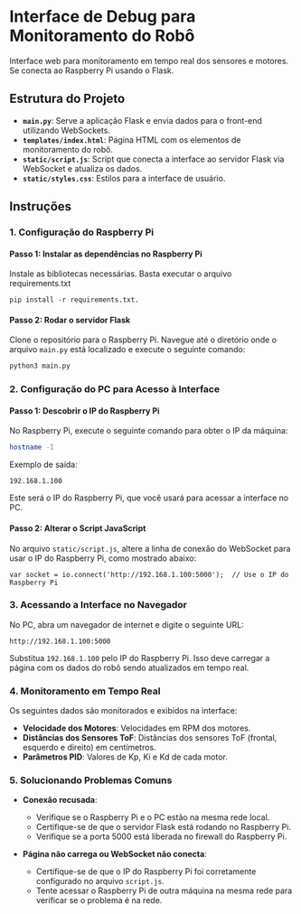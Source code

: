 # Interface de Debug para Monitoramento do Robô

Interface web para monitoramento em tempo real dos sensores e motores. Se conecta ao Raspberry Pi usando o Flask.

## Estrutura do Projeto

- **`main.py`**: Serve a aplicação Flask e envia dados para o front-end utilizando WebSockets.
- **`templates/index.html`**: Página HTML com os elementos de monitoramento do robô.
- **`static/script.js`**: Script que conecta a interface ao servidor Flask via WebSocket e atualiza os dados.
- **`static/styles.css`**: Estilos para a interface de usuário.

## Instruções
### 1. **Configuração do Raspberry Pi**

#### Passo 1: Instalar as dependências no Raspberry Pi

Instale as bibliotecas necessárias. Basta executar o arquivo requirements.txt

```pip install -r requirements.txt.```

#### Passo 2: Rodar o servidor Flask

Clone o repositório para o Raspberry Pi. Navegue até o diretório onde o arquivo `main.py` está localizado e execute o seguinte comando:

```bash
python3 main.py
```

### 2. **Configuração do PC para Acesso à Interface**

#### Passo 1: Descobrir o IP do Raspberry Pi

No Raspberry Pi, execute o seguinte comando para obter o IP da máquina:

```bash
hostname -I
```

Exemplo de saída:

```
192.168.1.100
```

Este será o IP do Raspberry Pi, que você usará para acessar a interface no PC.

#### Passo 2: Alterar o Script JavaScript

No arquivo `static/script.js`, altere a linha de conexão do WebSocket para usar o IP do Raspberry Pi, como mostrado abaixo:

```
var socket = io.connect('http://192.168.1.100:5000');  // Use o IP do Raspberry Pi
```

### 3. **Acessando a Interface no Navegador**

No PC, abra um navegador de internet e digite o seguinte URL:

```
http://192.168.1.100:5000
```

Substitua `192.168.1.100` pelo IP do Raspberry Pi. Isso deve carregar a página com os dados do robô sendo atualizados em tempo real.

### 4. **Monitoramento em Tempo Real**

Os seguintes dados são monitorados e exibidos na interface:

- **Velocidade dos Motores**: Velocidades em RPM dos motores.
- **Distâncias dos Sensores ToF**: Distâncias dos sensores ToF (frontal, esquerdo e direito) em centímetros.
- **Parâmetros PID**: Valores de Kp, Ki e Kd de cada motor.

### 5. **Solucionando Problemas Comuns**

- **Conexão recusada**:
    - Verifique se o Raspberry Pi e o PC estão na mesma rede local.
    - Certifique-se de que o servidor Flask está rodando no Raspberry Pi.
    - Verifique se a porta 5000 está liberada no firewall do Raspberry Pi.

- **Página não carrega ou WebSocket não conecta**:
    - Certifique-se de que o IP do Raspberry Pi foi corretamente configurado no arquivo `script.js`.
    - Tente acessar o Raspberry Pi de outra máquina na mesma rede para verificar se o problema é na rede.